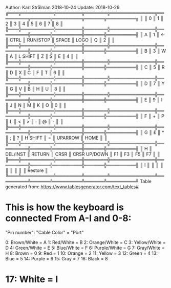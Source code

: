Author: Karl Strålman 2018-10-24
Update: 2018-10-29
╔═══╦══════════╦════════╦═══════╦══════════════╦═════════╦══════╦═════════╦══════╦═════════╗
║   ║ 0        ║ 1      ║ 2     ║ 3            ║ 4       ║ 5    ║ 6       ║ 7    ║ 8       ║
╠═══╬══════════╬════════╬═══════╬══════════════╬═════════╬══════╬═════════╬══════╬═════════╣
║ A ║ 1        ║ <-     ║ CTRL  ║ RUN/STOP     ║ SPACE   ║ LOGO ║ Q       ║ 2    ║         ║
╠═══╬══════════╬════════╬═══════╬══════════════╬═════════╬══════╬═════════╬══════╬═════════╣
║ B ║ 3        ║ W      ║ A     ║ L SHIFT      ║ Z       ║ S    ║ E       ║ 4    ║         ║
╠═══╬══════════╬════════╬═══════╬══════════════╬═════════╬══════╬═════════╬══════╬═════════╣
║ C ║ 5        ║ R      ║ D     ║ X            ║ C       ║ F    ║ T       ║ 6    ║         ║
╠═══╬══════════╬════════╬═══════╬══════════════╬═════════╬══════╬═════════╬══════╬═════════╣
║ D ║ 7        ║ Y      ║ G     ║ V            ║ B       ║ H    ║ U       ║ 8    ║         ║
╠═══╬══════════╬════════╬═══════╬══════════════╬═════════╬══════╬═════════╬══════╬═════════╣
║ E ║ 9        ║ I      ║ J     ║ N            ║ M       ║ K    ║ O       ║ 0    ║         ║
╠═══╬══════════╬════════╬═══════╬══════════════╬═════════╬══════╬═════════╬══════╬═════════╣
║ F ║ +        ║ P      ║ L     ║ <            ║ >       ║ :    ║ @       ║ -    ║         ║
╠═══╬══════════╬════════╬═══════╬══════════════╬═════════╬══════╬═════════╬══════╬═════════╣
║ G ║ £        ║ *      ║ ;     ║ ?            ║ H SHIFT ║ =    ║ UPARROW ║ HOME ║         ║
╠═══╬══════════╬════════╬═══════╬══════════════╬═════════╬══════╬═════════╬══════╬═════════╣
║ H ║ DEL/INST ║ RETURN ║ CRSR  ║ CRSR UP/DOWN ║ F1      ║ F3   ║ F5      ║ F7   ║         ║
╠═══╬══════════╬════════╬═══════╬══════════════╬═════════╬══════╬═════════╬══════╬═════════╣
║ I ║          ║        ║       ║              ║         ║      ║         ║      ║ Restore ║
╚═══╩══════════╩════════╩═══════╩══════════════╩═════════╩══════╩═════════╩══════╩═════════╝
Table generated from: https://www.tablesgenerator.com/text_tables#

This is how the keyboard is connected From A-I and 0-8:
========================
"Pin number": "Cable Color" = "Port"

0:	Brown/White   = A
1:	Red/White     = B
2:	Orange/White  = C
3:	Yellow/White  = D
4:	Green/White   = E
5:	Blue/White    = F
6:	Purple/White  = G
7:	Gray/White    = H
8:	Brown         = 0
9:	Red           = 1
10:	Orange        = 2
11:	Yellow        = 3
12:	Green         = 4
13:	Blue          = 5
14:	Purple        = 6
15:	Gray          = 7
16:	Black         = 8

17:	White         = I
========================
